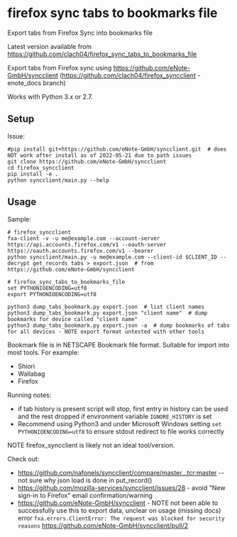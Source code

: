 # firefox sync tabs to bookmarks file

Export tabs from Firefox Sync into bookmarks file

Latest version available from https://github.com/clach04/firefox_sync_tabs_to_bookmarks_file

Export tabs from Firefox sync using https://github.com/eNote-GmbH/syncclient (https://github.com/clach04/firefox_syncclient - enote_docs branch)

Works with Python 3.x or 2.7.


## Setup

Issue:

    #pip install git+https://github.com/eNote-GmbH/syncclient.git  # does NOT work after install as of 2022-05-21 due to path issues
    git clone https://github.com/eNote-GmbH/syncclient
    cd firefox_syncclient
    pip install -e .
    python syncclient/main.py --help

## Usage

Sample:

    # firefox_syncclient
    fxa-client -v -u me@example.com --account-server https://api.accounts.firefox.com/v1 --oauth-server https://oauth.accounts.firefox.com/v1 --bearer
    python syncclient/main.py -u me@example.com --client-id $CLIENT_ID --decrypt get_records tabs > export.json  # from https://github.com/eNote-GmbH/syncclient

    # firefox_sync_tabs_to_bookmarks_file
    set PYTHONIOENCODING=utf8
    export PYTHONIOENCODING=utf8

    python3 dump_tabs_bookmark.py export.json  # list client names
    python3 dump_tabs_bookmark.py export.json "client name"  # dump bookmarks for device called "client name"
    python3 dump_tabs_bookmark.py export.json -a  # dump bookmarks of tabs for all devices - NOTE export format untested with other tools

Bookmark file is in NETSCAPE Bookmark file format. Suitable for import into most tools.
For example:

  * Shiori
  * Wallabag
  * Firefox

Running notes:

  * if tab history is present script will stop, first entry in history can be used and the rest dropped if environment variable `IGNORE_HISTORY` is set
  * Recommend using Python3 and under Microsoft Windows setting `set PYTHONIOENCODING=utf8` to ensure stdout redirect to file works correctly


NOTE firefox_syncclient is likely not an ideal tool/version.

Check out:

  * https://github.com/nafonels/syncclient/compare/master...tcr:master  -- not sure why json load is done in put_record()
  * https://github.com/mozilla-services/syncclient/issues/28 - avoid "New sign-in to Firefox" email confirmation/warning
  * https://github.com/eNote-GmbH/syncclient - NOTE not been able to successfully use this to export data, unclear on usage (missing docs)
    error `fxa.errors.ClientError: The request was blocked for security reasons`
    https://github.com/eNote-GmbH/syncclient/pull/2
